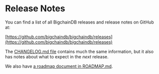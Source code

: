 # Release Notes

You can find a list of all BigchainDB releases and release notes on GitHub at:

[https://github.com/bigchaindb/bigchaindb/releases](https://github.com/bigchaindb/bigchaindb/releases)

The [CHANGELOG.md file](https://github.com/bigchaindb/bigchaindb/blob/master/CHANGELOG.md) contains much the same information, but it also has notes about what to expect in the _next_ release.

We also have [a roadmap document in ROADMAP.md](https://github.com/bigchaindb/org/blob/master/ROADMAP.md).
